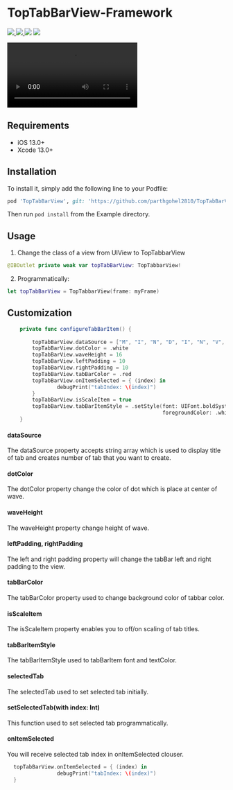 # TopTabBarView-Framework

<a href="https://docs.swift.org/swift-book/" style="pointer-events: stroke;" target="_blank">
<img src="https://img.shields.io/badge/swift-5.0-brightgreen">
</a>
<a href="https://developer.apple.com/ios/" style="pointer-events: stroke;" target="_blank">
<img src="https://img.shields.io/badge/platform-iOS-red">
</a>
<a href="https://www.codacy.com?utm_source=github.com&amp;utm_medium=referral&amp;utm_content=nikunjprajapati95/Reading-Animation&amp;utm_campaign=Badge_Grade"><img src="https://app.codacy.com/project/badge/Grade/44b16d6ddb96446b875d38bf2ec89b11"/></a>
<a href="https://github.com/parthgohel2810/TopTabBarView-Framework/blob/main/LICENSE" style="pointer-events: stroke;" target="_blank">
<img src="https://img.shields.io/badge/licence-MIT-orange">
</a>
<p></p> 

![](/Example/Example/Media/demo.mov)

## Requirements
- iOS 13.0+
- Xcode 13.0+

## Installation
To install it, simply add the following line to your Podfile:

```ruby
pod 'TopTabBarView', git: 'https://github.com/parthgohel2810/TopTabBarView-Framework.git', branch: 'main'
```
Then run `pod install` from the Example directory.

## Usage

1. Change the class of a view from UIView to TopTabbarView
```swift
@IBOutlet private weak var topTabBarView: TopTabbarView!
```
2. Programmatically:

```swift
let topTabBarView = TopTabbarView(frame: myFrame)

```

## Customization 

```swift
    private func configureTabBarItem() {
        
        topTabBarView.dataSource = ["M", "I", "N", "D", "I", "N", "V", "E", "N", "T", "O", "R", "Y"]
        topTabBarView.dotColor = .white
        topTabBarView.waveHeight = 16
        topTabBarView.leftPadding = 10
        topTabBarView.rightPadding = 10
        topTabBarView.tabBarColor = .red
        topTabBarView.onItemSelected = { (index) in
                debugPrint("tabIndex: \(index)")
        }
        topTabBarView.isScaleItem = true
        topTabBarView.tabBarItemStyle = .setStyle(font: UIFont.boldSystemFont(ofSize: 18),
                                                  foregroundColor: .white)
    }
```

#### dataSource
The dataSource property accepts string array which is used to display title of tab and creates number of tab that you want to create.

#### dotColor
The dotColor property change the color of dot which is place at center of wave.

#### waveHeight
The waveHeight property change height of wave.

#### leftPadding, rightPadding
The left and right padding property will change the tabBar left and right padding to the view.

#### tabBarColor
The tabBarColor property used to change background color of tabbar color.

#### isScaleItem
The isScaleItem property enables you to off/on scaling of tab titles.

#### tabBarItemStyle
The tabBarItemStyle used to tabBarItem font and textColor.

#### selectedTab
The selectedTab used to set selected tab initially.

#### setSelectedTab(with index: Int)
This function used to set selected tab programmatically.

#### onItemSelected
You will receive selected tab index in onItemSelected clouser.
```swift
  topTabBarView.onItemSelected = { (index) in
                debugPrint("tabIndex: \(index)")
  }
```















